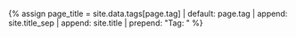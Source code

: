 {% assign page_title = site.data.tags[page.tag] | default: page.tag | append: site.title_sep | append: site.title | prepend: "Tag: " %}
